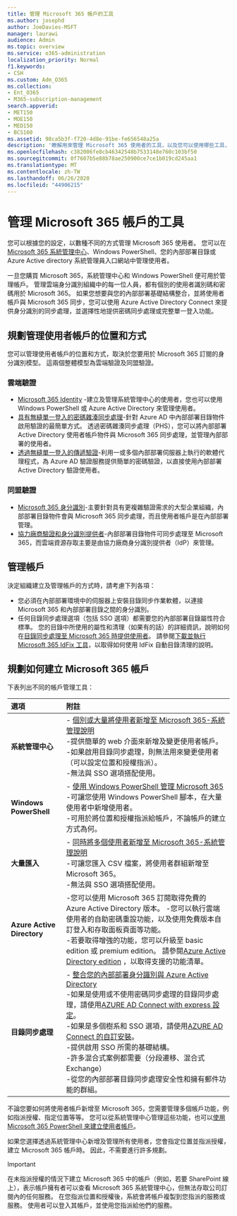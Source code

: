 ```yaml
---
title: 管理 Microsoft 365 帳戶的工具
ms.author: josephd
author: JoeDavies-MSFT
manager: laurawi
audience: Admin
ms.topic: overview
ms.service: o365-administration
localization_priority: Normal
f1.keywords:
- CSH
ms.custom: Adm_O365
ms.collection:
- Ent_O365
- M365-subscription-management
search.appverid:
- MET150
- MOE150
- MED150
- BCS160
ms.assetid: 98ca5b3f-f720-4d8e-91be-fe656548a25a
description: '瞭解用來管理 Microsoft 365 使用者的工具，以及您可以使用哪些工具，取決於您管理使用者身分識別的方式。 '
ms.openlocfilehash: c382006fe8cb46342548b7533148e760c103bf50
ms.sourcegitcommit: 0f7607b5e88b78ae250900ce7ce1b019cd245aa1
ms.translationtype: MT
ms.contentlocale: zh-TW
ms.lasthandoff: 06/26/2020
ms.locfileid: "44906215"
---
```

# <a name="tools-to-manage-microsoft-365-accounts"></a>管理 Microsoft 365 帳戶的工具

您可以根據您的設定，以數種不同的方式管理 Microsoft 365 使用者。 您可以在[Microsoft 365 系統管理中心](https://admin.microsoft.com)、Windows PowerShell、您的內部部署目錄或 Azure Active directory 系統管理員入口網站中管理使用者。

一旦您購買 Microsoft 365，系統管理中心和 Windows PowerShell 便可用於管理帳戶。 管理雲端身分識別組織中的每一位人員，都有個別的使用者識別碼和密碼用於 Microsoft 365。 如果您想要與您的內部部署基礎結構整合，並將使用者帳戶與 Microsoft 365 同步，您可以使用 Azure Active Directory Connect 來提供身分識別的同步處理，並選擇性地提供密碼同步處理或完整單一登入功能。
  
## <a name="plan-for-where-and-how-you-will-manage-your-user-accounts"></a>規劃管理使用者帳戶的位置和方式

您可以管理使用者帳戶的位置和方式，取決於您要用於 Microsoft 365 訂閱的身分識別模型。 這兩個整體模型為雲端驗證及同盟驗證。
  
### <a name="cloud-authentication"></a>雲端驗證

- [Microsoft 365 Identity](about-office-365-identity.md) -建立及管理系統管理中心的使用者，您也可以使用 Windows PowerShell 或 Azure Active Directory 來管理使用者。
- [具有無縫單一登入的密碼雜湊同步處理](about-office-365-identity.md)-針對 Azure AD 中內部部署目錄物件啟用驗證的最簡單方式。 透過密碼雜湊同步處理（PHS），您可以將內部部署 Active Directory 使用者帳戶物件與 Microsoft 365 同步處理，並管理內部部署的使用者。 
- [透過無縫單一登入的傳遞驗證](about-office-365-identity.md)-利用一或多個內部部署伺服器上執行的軟體代理程式，為 Azure AD 驗證服務提供簡單的密碼驗證，以直接使用內部部署 Active Directory 驗證使用者。 

### <a name="federated-authentication"></a>同盟驗證

- [Microsoft 365 身分識別](about-office-365-identity.md)-主要針對具有更複雜驗證需求的大型企業組織，內部部署目錄物件會與 Microsoft 365 同步處理，而且使用者帳戶是在內部部署管理。 
- [協力廠商驗證和身分識別提供者](about-office-365-identity.md)-內部部署目錄物件可同步處理至 Microsoft 365，而雲端資源存取主要是由協力廠商身分識別提供者（IdP）來管理。 

## <a name="managing-accounts"></a>管理帳戶

決定組織建立及管理帳戶的方式時，請考慮下列各項：
  
- 您必須在內部部署環境中的伺服器上安裝目錄同步作業軟體，以連接 Microsoft 365 和內部部署目錄之間的身分識別。
- 任何目錄同步處理選項（包括 SSO 選項）都需要您的內部部署目錄屬性符合標準。 您的目錄中所使用的屬性和清理（如果有的話）的詳細資訊，說明如何在[目錄同步處理至 Microsoft 365 時提供使用者](prepare-for-directory-synchronization.md)。 請參閱[下載並執行 Microsoft 365 IdFix 工具](install-and-run-idfix.md)，以取得如何使用 IdFix 自動目錄清理的說明。 

## <a name="plan-how-you-are-going-to-create-microsoft-365-accounts"></a>規劃如何建立 Microsoft 365 帳戶

下表列出不同的帳戶管理工具：

|**選項**|**附註**|
|:-----|:-----|
|**系統管理中心** | - [個別或大量將使用者新增至 Microsoft 365-系統管理說明](https://support.office.com/article/1970f7d6-03b5-442f-b385-5880b9c256ec) <br> -提供簡單的 web 介面來新增及變更使用者帳戶。 <br> -如果啟用目錄同步處理，則無法用來變更使用者（可以設定位置和授權指派）。 <br> -無法與 SSO 選項搭配使用。 <br> |
|**Windows PowerShell** | - [使用 Windows PowerShell 管理 Microsoft 365](https://go.microsoft.com/fwlink/p/?LinkId=698471) <br> -可讓您使用 Windows PowerShell 腳本，在大量使用者中新增使用者。 <br> -可用於將位置和授權指派給帳戶，不論帳戶的建立方式為何。 <br> |
|**大量匯入** | - [同時將多個使用者新增至 Microsoft 365-系統管理說明](add-several-users-at-the-same-time.md) <br> -可讓您匯入 CSV 檔案，將使用者群組新增至 Microsoft 365。 <br> -無法與 SSO 選項搭配使用。 <br> |
|**Azure Active Directory** | -您可以使用 Microsoft 365 訂閱取得免費的 Azure Active Directory 版本。 -您可以執行雲端使用者的自助密碼重設功能，以及使用免費版本自訂登入和存取面板頁面等功能。 <br> -若要取得增強的功能，您可以升級至 basic edition 或 premium edition。 請參閱[Azure Active Directory edition](https://go.microsoft.com/fwlink/p/?LinkId=698465) ，以取得支援的功能清單。 <br> |
|**目錄同步處理** | - [整合您的內部部署身分識別與 Azure Active Directory](https://go.microsoft.com/fwlink/p/?LinkID=624168) <br> -如果是使用或不使用密碼同步處理的目錄同步處理，請使用[AZURE AD Connect with express 設定](https://go.microsoft.com/fwlink/p/?LinkID=698537)。  <br>  -如果是多個樹系和 SSO 選項，請使用[AZURE AD Connect 的自訂安裝](https://go.microsoft.com/fwlink/p/?LinkId=698430)。 <br> -提供啟用 SSO 所需的基礎結構。 <br> -許多混合式案例都需要（分段遷移、混合式 Exchange） <br> -從您的內部部署目錄同步處理安全性和擁有郵件功能的群組。 <br> |

不論您要如何將使用者帳戶新增至 Microsoft 365，您需要管理多個帳戶功能，例如指派授權、指定位置等等。 您可以從系統管理中心管理這些功能，也可以[使用 Microsoft 365 PowerShell 來建立使用者帳戶](https://go.microsoft.com/fwlink/p/?LinkId=717083)。

如果您選擇透過系統管理中心新增及管理所有使用者，您會指定位置並指派授權，建立 Microsoft 365 帳戶時。 因此，不需要進行許多規劃。

> [!IMPORTANT]
> 在未指派授權的情況下建立 Microsoft 365 中的帳戶（例如，若要 SharePoint 線上），表示帳戶擁有者可以查看 Microsoft 365 系統管理中心，但無法存取公司訂閱內的任何服務。 在您指派位置和授權後，系統會將帳戶複製到您指派的服務或服務。 使用者可以登入其帳戶，並使用您指派給他們的服務。